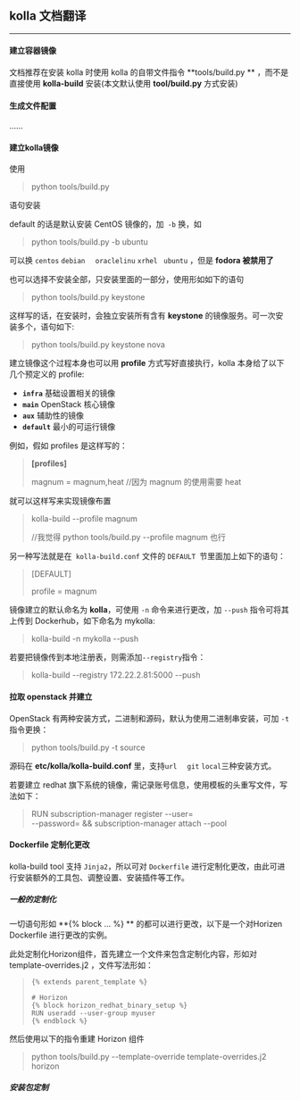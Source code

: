 ## kolla 文档翻译
----------



#### 建立容器镜像 



文档推荐在安装 kolla 时使用 kolla 的自带文件指令 **tools/build.py ** ，而不是直接使用 **kolla-build** 安装(本文默认使用 **tool/build.py** 方式安装)

#### 生成文件配置

......

#### 建立kolla镜像

使用

> python tools/build.py

语句安装

default 的话是默认安装 CentOS 镜像的，加` -b` 换，如

> python  tools/build.py -b ubuntu

可以换 `centos`  `debian `  ` oraclelinu`  `xrhel ` `ubuntu` ，但是 **fodora 被禁用了**

也可以选择不安装全部，只安装里面的一部分，使用形如如下的语句

> python tools/build.py keystone

这样写的话，在安装时，会独立安装所有含有 **keystone** 的镜像服务。可一次安装多个，语句如下:

> python tools/build.py keystone nova

建立镜像这个过程本身也可以用 **profile** 方式写好直接执行，kolla 本身给了以下几个预定义的 profile:

- **`infra`** 基础设置相关的镜像
- **`main`** OpenStack 核心镜像
- **`aux`** 辅助性的镜像
- **`default`** 最小的可运行镜像

例如，假如 profiles 是这样写的：

> **[profiles]**
> 
> magnum = magnum,heat  //因为 magnum 的使用需要 heat

就可以这样写来实现镜像布置

> kolla-build --profile magnum
>
> //我觉得 python tools/build.py  --profile magnum 也行

另一种写法就是在` kolla-build.conf` 文件的 `DEFAULT `节里面加上如下的语句：

> [DEFAULT]
> 
> profile = magnum

镜像建立的默认命名为 **kolla**，可使用 `-n` 命令来进行更改，加 `--push` 指令可将其上传到 Dockerhub，如下命名为 mykolla:

> kolla-build -n mykolla --push

若要把镜像传到本地注册表，则需添加`--registry`指令：

> kolla-build --registry 172.22.2.81:5000 --push



#### 拉取 openstack 并建立

OpenStack 有两种安装方式，二进制和源码，默认为使用二进制串安装，可加 `-t` 指令更换：

> python tools/build.py -t source

源码在 **etc/kolla/kolla-build.conf** 里，支持`url  ` `git` `local`三种安装方式。

若要建立 redhat 旗下系统的镜像，需记录账号信息，使用模板的头重写文件，写法如下：

> RUN subscription-manager register --user=<user-name> \
> --password=<password> && subscription-manager attach --pool <pool-id>



#### Dockerfile 定制化更改

kolla-build tool 支持 `Jinja2`，所以可对 `Dockerfile` 进行定制化更改，由此可进行安装额外的工具包、调整设置、安装插件等工作。

##### 一般的定制化

一切语句形如 **{% block ... %} ** 的都可以进行更改，以下是一个对Horizen Dockerfile 进行更改的实例。

此处定制化Horizon组件，首先建立一个文件来包含定制化内容，形如对 template-overrides.j2 ，文件写法形如：

> ```
> {% extends parent_template %}
> 
> # Horizon
> {% block horizon_redhat_binary_setup %}
> RUN useradd --user-group myuser
> {% endblock %}
> ```

然后使用以下的指令重建 Horizon 组件

> python tools/build.py --template-override template-overrides.j2 horizon

##### 安装包定制







